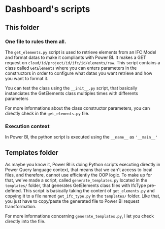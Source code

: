 # Dashboard's scripts

## This folder

### One file to rules them all.

The `get_elements.py` script is used to retrieve elements from an IFC Model and format datas to make it compliants with Power BI.
It makes a GET request on `cloud/id/project/id/ifc/id/elements/raw`.
This script contains a class called `GetElements` where you can enters parameters in the constructors in order to configure what datas you want retrieve and how you want to format it.

You can test the class using the `__init__.py` script, that basically instanciates the GetElements class multiples times with differents parameters

For more informations about the class constructor parameters, you can directly check in the `get_elements.py` file.

### Execution context

In Power BI, the python script is executed using the `__name__` as `'__main__'`

## Templates folder

As maybe you know it, Power BI is doing Python scripts executing directly in Power Query language context, that means that we can't access to local files, and therefore, cannot use efficiently the OOP logic.
To make up for that, we've made a script, called `generate_templates.py` located in the `templates/` folder, that generates GetElements class files with IfcType pre-defined.
This script is basically taking the content of `get_elements.py` and copying it to a file named `get_ifc_type.py` in the `templates/` folder.
Like that, you just have to copy/paste the generated file to Power BI request transformation.
 
For more informations concerning `generate_templates.py`, I let you check directly into the file.